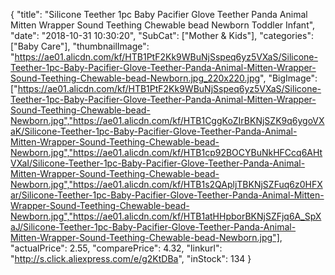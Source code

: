 {
	"title": "Silicone Teether 1pc Baby Pacifier Glove Teether Panda Animal Mitten Wrapper Sound Teething Chewable bead Newborn Toddler Infant",
	"date": "2018-10-31 10:30:20",
	"SubCat": ["Mother & Kids"],
	"categories": ["Baby Care"],
	"thumbnailImage": "https://ae01.alicdn.com/kf/HTB1PtF2Kk9WBuNjSspeq6yz5VXaS/Silicone-Teether-1pc-Baby-Pacifier-Glove-Teether-Panda-Animal-Mitten-Wrapper-Sound-Teething-Chewable-bead-Newborn.jpg_220x220.jpg",
	"BigImage": ["https://ae01.alicdn.com/kf/HTB1PtF2Kk9WBuNjSspeq6yz5VXaS/Silicone-Teether-1pc-Baby-Pacifier-Glove-Teether-Panda-Animal-Mitten-Wrapper-Sound-Teething-Chewable-bead-Newborn.jpg","https://ae01.alicdn.com/kf/HTB1CggKoZIrBKNjSZK9q6ygoVXaK/Silicone-Teether-1pc-Baby-Pacifier-Glove-Teether-Panda-Animal-Mitten-Wrapper-Sound-Teething-Chewable-bead-Newborn.jpg","https://ae01.alicdn.com/kf/HTB1cp92BOCYBuNkHFCcq6AHtVXaI/Silicone-Teether-1pc-Baby-Pacifier-Glove-Teether-Panda-Animal-Mitten-Wrapper-Sound-Teething-Chewable-bead-Newborn.jpg","https://ae01.alicdn.com/kf/HTB1s2QApljTBKNjSZFuq6z0HFXar/Silicone-Teether-1pc-Baby-Pacifier-Glove-Teether-Panda-Animal-Mitten-Wrapper-Sound-Teething-Chewable-bead-Newborn.jpg","https://ae01.alicdn.com/kf/HTB1atHHpborBKNjSZFjq6A_SpXaJ/Silicone-Teether-1pc-Baby-Pacifier-Glove-Teether-Panda-Animal-Mitten-Wrapper-Sound-Teething-Chewable-bead-Newborn.jpg"],
	"actualPrice": 2.55,
	"comparePrice": 4.32,
	"linkurl": "http://s.click.aliexpress.com/e/g2KtDBa",
	"inStock": 134
}
